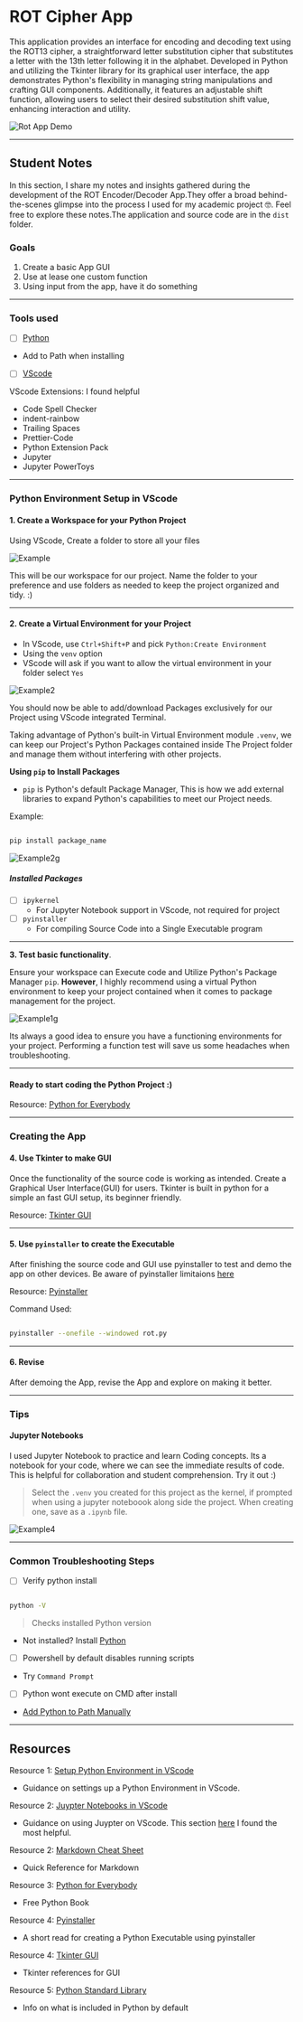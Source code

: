 
# ROT Cipher App

This application provides an interface for encoding and decoding text using the ROT13 cipher, a straightforward letter substitution cipher that substitutes a letter with the 13th letter following it in the alphabet. Developed in Python and utilizing the Tkinter library for its graphical user interface, the app demonstrates Python's flexibility in managing string manipulations and crafting GUI components. Additionally, it features an adjustable shift function, allowing users to select their desired substitution shift value, enhancing interaction and utility.

![Rot App Demo](/media/rot_test.gif)

---

## Student Notes

In this section, I share my notes and insights gathered during the development of the ROT Encoder/Decoder App.They offer a broad behind-the-scenes glimpse into the process I used for my academic project 🤓. Feel free to explore these notes.The application and source code are in the `dist` folder.

### Goals

1. Create a basic App GUI
2. Use at lease one custom function
3. Using input from the app, have it do something

---

### Tools used

- [ ] [Python](https://www.python.org/downloads/)
- Add to Path when installing
- [ ] [VScode](https://code.visualstudio.com/)

VScode Extensions: I found helpful

- Code Spell Checker
- indent-rainbow
- Trailing Spaces
- Prettier-Code
- Python Extension Pack
- Jupyter
- Jupyter PowerToys

---

### Python Environment Setup in VScode

#### 1. Create a Workspace for your Python Project

Using VScode, Create a folder to store all your files

![Example](/media/ex1.gif)

This will be our workspace for our project. Name the folder to your preference and use folders as needed to keep the project organized and tidy. :)

---

#### 2. Create a Virtual Environment for your Project

- In VScode, use `Ctrl+Shift+P` and pick `Python:Create Environment`
- Using the `venv` option
- VScode will ask if you want to allow the virtual environment in your folder select `Yes`

![Example2](/media/ex2.PNG)

You should now be able to add/download Packages exclusively for our Project using VScode integrated Terminal.

Taking advantage of Python's built-in Virtual Environment module `.venv`, we can keep our Project's Python Packages contained inside The Project folder and manage them without interfering with other projects.

**Using `pip` to Install Packages**

- `pip` is Python's default Package Manager, This is how we add external libraries to expand Python's capabilities to meet our Project needs.

Example:

```bash

pip install package_name
```

![Example2g](/media/ex2.gif)

##### Installed Packages

- [ ] `ipykernel`
  - For Jupyter Notebook support in VScode, not required for project
- [ ] `pyinstaller`
  - For compiling Source Code into a Single Executable program

---

**3. Test basic functionality**.

Ensure your workspace can Execute code and Utilize Python's Package Manager `pip`. **However**, I highly recommend using a virtual Python environment to keep your project contained when it comes to package management for the project.

![Example1g](/media/ex1.PNG)

Its always a good idea to ensure you have a functioning environments for your project. Performing a function test will save us some headaches when troubleshooting.

---

#### Ready to start coding the Python Project :)

Resource: [Python for Everybody](https://eng.libretexts.org/Bookshelves/Computer_Science/Programming_Languages/Python_for_Everybody_(Severance))

---

### Creating the App

#### 4. Use Tkinter to make GUI

Once the functionality of the source code is working as intended. Create a Graphical User Interface(GUI) for users. Tkinter is built in python for a simple an fast GUI setup, its beginner friendly.

Resource: [Tkinter GUI](https://realpython.com/python-gui-tkinter/)

---

#### 5. Use `pyinstaller` to create the Executable

After finishing the source code and GUI use pyinstaller to test and demo the app on other devices. Be aware of pyinstaller limitaions [here](https://python.land/deployment/pyinstaller#Limitations)

Resource: [Pyinstaller](https://python.land/deployment/pyinstaller)

Command Used:

```bash

pyinstaller --onefile --windowed rot.py
```

---

#### 6. Revise

After demoing the App, revise the App and explore on making it better.

---

### Tips

#### Jupyter Notebooks

I used Jupyter Notebook to practice and learn Coding concepts. Its a notebook for your code, where we can see the immediate results of code. This is helpful for collaboration and student comprehension. Try it out :)

>Select the `.venv` you created for this project as the kernel, if prompted when using a jupyter noteboook along side the project. When creating one, save as a `.ipynb` file.

![Example4](/media/ex4.PNG)

---

### Common **Troubleshooting** Steps

- [ ] Verify python install

```bash

python -V
```

>Checks installed Python version

- Not installed? Install [Python](https://www.python.org/downloads/)

- [ ] Powershell by default disables running scripts

- Try `Command Prompt`

- [ ] Python wont execute on CMD after install

- [Add Python to Path Manually](https://www.mygreatlearning.com/blog/add-python-to-path/)

---

## Resources

Resource 1: [Setup Python Environment in VScode](https://code.visualstudio.com/docs/python/environments)

- Guidance on settings up a Python Environment in VScode.

Resource 2: [Juypter Notebooks in VScode](https://code.visualstudio.com/docs/datascience/jupyter-notebooks)

- Guidance on using Juypter on VScode. This section [here](https://code.visualstudio.com/docs/datascience/jupyter-kernel-management) I found the most helpful.

Resource 2: [Markdown Cheat Sheet](https://github.com/adam-p/markdown-here/wiki/Markdown-Cheatsheet)

- Quick Reference for Markdown

Resource 3: [Python for Everybody](https://eng.libretexts.org/Bookshelves/Computer_Science/Programming_Languages/Python_for_Everybody_(Severance))

- Free Python Book

Resource 4: [Pyinstaller](https://python.land/deployment/pyinstaller)

- A short read for creating a Python Executable using pyinstaller

Resource 4: [Tkinter GUI](https://realpython.com/python-gui-tkinter/)

- Tkinter references for GUI

Resource 5: [Python Standard Library](https://docs.python.org/3/library/index.html)

- Info on what is included in Python by default
